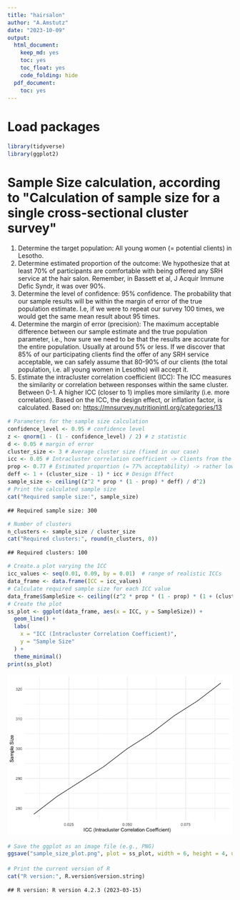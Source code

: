 ```yaml
---
title: "hairsalon"
author: "A.Amstutz"
date: "2023-10-09"
output:
  html_document:
    keep_md: yes
    toc: yes
    toc_float: yes
    code_folding: hide
  pdf_document:
    toc: yes
---
```


# Load packages

```r
library(tidyverse)
library(ggplot2)
```

# Sample Size calculation, according to "Calculation of sample size for a single cross-sectional cluster survey"
1) Determine the target population: All young women (= potential clients) in Lesotho.
2) Determine estimated proportion of the outcome: We hypothesize that at least 70% of participants are comfortable with being offered any SRH service at the hair salon. Remember, in Bassett et al, J Acquir Immune Defic Syndr, it was over 90%.
3) Determine the level of confidence: 95% confidence. The probability that our sample results will be within the margin of error of the true population estimate. I.e, if we were to repeat our survey 100 times, we would get the same mean result about 95 times.
4) Determine the margin of error (precision): The maximum acceptable difference between our sample estimate and the true population parameter, i.e., how sure we need to be that the results are accurate for the entire population. Usually at around 5% or less. If we discover that 85% of our participating clients find the offer of any SRH service acceptable, we can safely assume that 80-90% of our clients (the total population, i.e. all young women in Lesotho) will accept it.
5) Estimate the intracluster correlation coefficient (ICC): The ICC measures the similarity or correlation between responses within the same cluster. Between 0-1. A higher ICC (closer to 1) implies more similarity (i.e. more correlation). Based on the ICC, the design effect, or inflation factor, is calculated.
Based on: https://mnsurvey.nutritionintl.org/categories/13 


```r
# Parameters for the sample size calculation
confidence_level <- 0.95 # confidence level
z <- qnorm(1 - (1 - confidence_level) / 2) # z statistic
d <- 0.05 # margin of error
cluster_size <- 3 # Average cluster size (fixed in our case)
icc <- 0.05 # Intracluster correlation coefficient -> Clients from the same hair stylist might be correlated in terms of outcome (acceptability), so, 0.05 is the lowest acceptable.
prop <- 0.77 # Estimated proportion (= 77% acceptability) -> rather low! The higher, the lower the sample size needed.
deff <- 1 + (cluster_size - 1) * icc # Design Effect
sample_size <- ceiling((z^2 * prop * (1 - prop) * deff) / d^2)
# Print the calculated sample size
cat("Required sample size:", sample_size)
```

```
## Required sample size: 300
```

```r
# Number of clusters
n_clusters <- sample_size / cluster_size
cat("Required clusters:", round(n_clusters, 0))
```

```
## Required clusters: 100
```

```r
# Create.a plot varying the ICC
icc_values <- seq(0.01, 0.09, by = 0.01)  # range of realistic ICCs
data_frame <- data.frame(ICC = icc_values)
# Calculate required sample size for each ICC value
data_frame$SampleSize <- ceiling((z^2 * prop * (1 - prop) * (1 + (cluster_size - 1) * data_frame$ICC)) / d^2)
# Create the plot
ss_plot <- ggplot(data_frame, aes(x = ICC, y = SampleSize)) +
  geom_line() +
  labs(
    x = "ICC (Intracluster Correlation Coefficient)",
    y = "Sample Size"
  ) +
  theme_minimal()
print(ss_plot)
```

![](sample-size_files/figure-html/unnamed-chunk-1-1.png)<!-- -->

```r
# Save the ggplot as an image file (e.g., PNG)
ggsave("sample_size_plot.png", plot = ss_plot, width = 6, height = 4, units = "in")

# Print the current version of R
cat("R version:", R.version$version.string)
```

```
## R version: R version 4.2.3 (2023-03-15)
```

